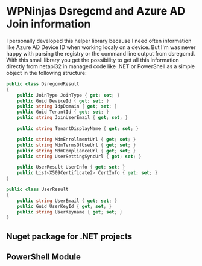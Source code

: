 # WPNinjas Dsregcmd and Azure AD Join information


I personally developed this helper library because I need often information like Azure AD Device ID when working localy on a device. But I'm was never happy with parsing the registry or the command line output from dsregcmd. With this small library you get the possibility to get all this information directly from netapi32 in managed code like .NET or PowerShell as a simple object in the following structure: 

```C#
public class DsregcmdResult
{
    public JoinType JoinType { get; set; }
    public Guid DeviceId { get; set; }
    public string IdpDomain { get; set; }
    public Guid TenantId { get; set; }
    public string JoinUserEmail { get; set; }

    public string TenantDisplayName { get; set; }

    public string MdmEnrollmentUrl { get; set; }
    public string MdmTermsOfUseUrl { get; set; }
    public string MdmComplianceUrl { get; set; }
    public string UserSettingSyncUrl { get; set; }

    public UserResult UserInfo { get; set; }
    public List<X509Certificate2> CertInfo { get; set; }
}

public class UserResult
{
    public string UserEmail { get; set; }
    public Guid UserKeyId { get; set; }
    public string UserKeyname { get; set; }
}
```

## Nuget package for .NET projects


## PowerShell Module


